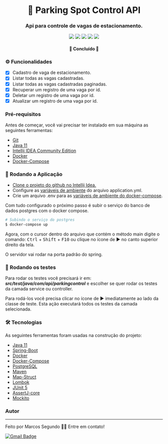 <h1 align="center">🚙 Parking Spot Control API</h1>
<h3 align="center">Api para controle de vagas de estacionamento.</h3>

<p align="center">

<img src="https://img.shields.io/static/v1?label=Spring&message=2.6.3&color=sucess&style=for-the-badge&logo=spring boot"/>

<img src="https://img.shields.io/static/v1?label=Maven&message=3.8.1&color=red&style=for-the-badge&logo=apache-maven&logoColor=red"/>

<img src="https://img.shields.io/static/v1?label=Docker&message=20.10.7&color=blue&style=for-the-badge&logo=docker"/>

<img src="https://img.shields.io/static/v1?label=Postgres&message=14.2&color=blue&style=for-the-badge&logo=PostgreSQL&logoColor=white"/>

<img src="https://img.shields.io/static/v1?label=License&message=MIT&color=sucess&style=for-the-badge"/>

</p>

<h4 align="center">🚧 Concluído 🚧 </h4>

### ⚙ Funcionalidades

- [x] Cadastro de vaga de estacionamento.
- [x] Listar todas as vagas cadastradas.
- [x] Listar todas as vagas cadastradas paginadas.
- [x] Recuperar um registro de uma vaga por id.
- [x] Deletar um registro de uma vaga por id.
- [x] Atualizar um registro de uma vaga por id.

### Pré-requisitos

Antes de começar, você vai precisar ter instalado em sua máquina as seguintes ferramentas:

- [Git](https://git-scm.com)
- [Java 11](https://www.oracle.com/java/technologies/downloads/#java11)
- [Intellij IDEA Community Edition](https://www.jetbrains.com/pt-br/idea/download/#section=linux)
- [Docker](https://docs.docker.com/get-docker/)
- [Docker-Compose](https://docs.docker.com/compose/install/)

### 🎲 Rodando a Aplicação

- [Clone o projeto do github no Intellij Idea.](https://blog.jetbrains.com/idea/2020/10/clone-a-project-from-github/)
- Configure as [variáveis de ambiente](https://www.jetbrains.com/help/objc/add-environment-variables-and-program-arguments.html) do arquivo application.yml.
- Crie um arquivo .env para as [variáveis de ambiente do docker-compose](https://docs.docker.com/compose/environment-variables/).

Com tudo configurado o próximo passo é subir o serviço do banco de dados postgres com o docker compose.

```bash
# Subindo o serviço do postgres
$ docker-compose up
```

Agora, com o cursor dentro do arquivo que contém o método main digite o comando: <kbd>Ctrl</kbd> + <kbd>Shift</kbd> + <kbd>F10</kbd> ou clique no ícone de &#9654; no canto superior direito da tela.

O servidor vai rodar na porta padrão do spring.

### 🧪 Rodando os testes

Para rodar os testes você precisará ir em: ***src/test/java/com/api/parkingcontrol*** e escolher se quer rodar os testes da camada service ou controller.

Para rodá-los você precisa clicar no ícone de &#9654; imediatamente ao lado da classe de teste. Esta ação executará todos os testes da camada selecionada.

### 🛠 Tecnologias

As seguintes ferramentas foram usadas na construção do projeto:

- [Java 11](https://www.oracle.com/java/technologies/)
- [Spring-Boot](https://spring.io/projects/spring-boot)
- [Docker](https://docs.docker.com/get-docker/)
- [Docker-Compose](https://docs.docker.com/compose/install/)
- [PostgreSQL](https://www.postgresql.org/download/)
- [Maven](https://maven.apache.org/)
- [Map-Struct](https://mapstruct.org/)
- [Lombok](https://projectlombok.org/)
- [JUnit 5](https://junit.org/junit5/)
- [AssertJ-core](https://assertj.github.io/doc/)
- [Mockito](https://site.mockito.org/)

### Autor

---
Feito por Marcos Segundo 👋🏽 Entre em contato!

[![Gmail Badge](https://img.shields.io/badge/-marcos.segundo.cz@gmail.com-c14438?style=flat-square&logo=Gmail&logoColor=white&link=mailto:tgmarinho@gmail.com)](mailto:tgmarinho@gmail.com)

